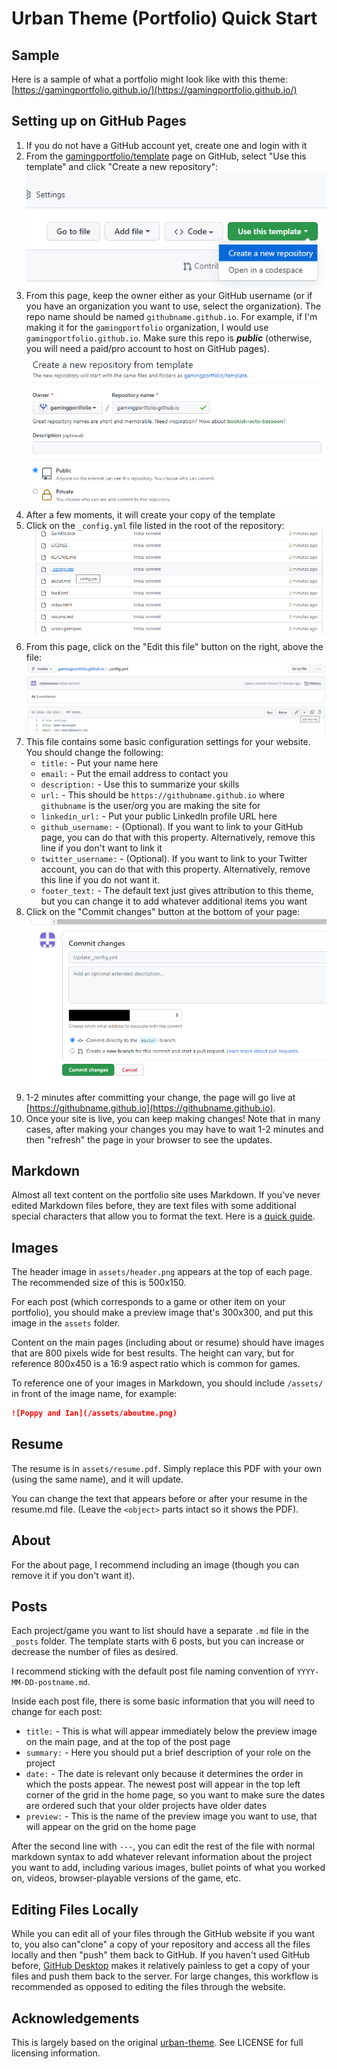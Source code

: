 # Urban Theme (Portfolio) Quick Start

## Sample

Here is a sample of what a portfolio might look like with this theme: [https://gamingportfolio.github.io/](https://gamingportfolio.github.io/)

## Setting up on GitHub Pages

1. If you do not have a GitHub account yet, create one and login with it
2. From the [gamingportfolio/template](gamingportfolio/template) page on GitHub, select "Use this template" and click "Create a new repository":
   ![Use this template](_docs/1.png)
3. From this page, keep the owner either as your GitHub username (or if you have an organization you want to use, select the organization). The repo name should be named `githubname.github.io`. For example, if I'm making it for the `gamingportfolio` organization, I would use `gamingportfolio.github.io`. Make sure this repo is ***public*** (otherwise, you will need a paid/pro account to host on GitHub pages).
   ![Repository name](_docs/2.png)
4. After a few moments, it will create your copy of the template
5. Click on the `_config.yml` file listed in the root of the repository:
   ![_config.yml](_docs/3.png)
6. From this page, click on the "Edit this file" button on the right, above the file:
   ![Edit this file](_docs/4.png)
7. This file contains some basic configuration settings for your website. You should change the following:
   * `title:` - Put your name here
   * `email:` - Put the email address to contact you
   * `description:` - Use this to summarize your skills
   * `url:` - This should be `https://githubname.github.io` where `githubname` is the user/org you are making the site for
   * `linkedin_url:` - Put your public LinkedIn profile URL here
   * `github_username:` - (Optional). If you want to link to your GitHub page, you can do that with this property. Alternatively,  remove this line if you don't want to link it
   * `twitter_username:` - (Optional). If you want to link to your Twitter account, you can do that with this property. Alternatively, remove this line if you do not want it.
   * `footer_text:` - The default text just gives attribution to this theme, but you can change it to add whatever additional items you want
8. Click on the "Commit changes" button at the bottom of your page:
   ![Commit changes](_docs/5.png)
9. 1-2 minutes after committing your change, the page will go live at [https://githubname.github.io](https://githubname.github.io).
10. Once your site is live, you can keep making changes! Note that in many cases, after making your changes you may have to wait 1-2 minutes and then "refresh" the page in your browser to see the updates.

## Markdown

Almost all text content on the portfolio site uses Markdown. If you've never edited Markdown files before, they are text files with some additional special characters that allow you to format the text. Here is a [quick guide](https://ghost.org/changelog/markdown/).

## Images

The header image in `assets/header.png` appears at the top of each page. The recommended size of this is  500x150.

For each post (which corresponds to a game or other item on your portfolio), you should make a preview image that's 300x300, and put this image in the `assets` folder.

Content on the main pages (including about or resume) should have images that are 800 pixels wide for best results. The height can vary, but for reference 800x450 is a 16:9 aspect ratio which is common for games.

To reference one of your images in Markdown, you should include `/assets/` in front of the image name, for example:

```markdown
![Poppy and Ian](/assets/aboutme.png)
```

## Resume

The resume is in `assets/resume.pdf`. Simply replace this PDF with your own (using the same name), and it will update. 

You can change the text that appears before or after your resume in the resume.md file. (Leave the `<object>` parts intact so it shows the PDF).

## About

For the about page, I recommend including an image (though you can remove it if you don't want it).

## Posts

Each project/game you want to list should have a separate `.md` file in the `_posts` folder. The template starts with 6 posts, but you can increase or decrease the number of files as desired.

I recommend sticking with the default post file naming convention of `YYYY-MM-DD-postname.md`.

Inside each post file, there is some basic information that you will need to change for each post:

* `title:` - This is what will appear immediately below the preview image on the main page, and at the top of the post page
* `summary:` - Here you should put a brief description of your role on the project
* `date:` - The date is relevant only because it determines the order in which the posts appear. The newest post will appear in the top left corner of the grid in the home page, so you want to make sure the dates are ordered such that your older projects have older dates
* `preview:` - This is the name of the preview image you want to use, that will appear on the grid on the home page

After the second line with `---`, you can edit the rest of the file with normal markdown syntax to add whatever relevant information about the project you want to add, including various images, bullet points of what you worked on, videos, browser-playable versions of the game, etc.

## Editing Files Locally

While you can edit all of your files through the GitHub website if you want to, you also can"clone" a copy of your repository and access all the files locally and then "push" them back to GitHub. If you haven't used GitHub before, [GitHub Desktop](https://desktop.github.com/) makes it relatively painless to get a copy of your files and push them back to the server. For large changes, this workflow is recommended as opposed to editing the files through the website.

## Acknowledgements

This is largely based on the original [urban-theme](https://github.com/midzer/urban-theme). See LICENSE for full licensing information.
